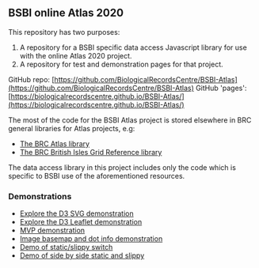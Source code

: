 ## BSBI online Atlas 2020
This repository has two purposes:
1. A repository for a BSBI specific data access Javascript library for use with the online Atlas 2020 project.
2. A repository for test and demonstration pages for that project.

GitHub repo: [https://github.com/BiologicalRecordsCentre/BSBI-Atlas](https://github.com/BiologicalRecordsCentre/BSBI-Atlas)
GitHub 'pages': [https://biologicalrecordscentre.github.io/BSBI-Atlas/](https://biologicalrecordscentre.github.io/BSBI-Atlas/)

The most of the code for the BSBI Atlas project is stored elsewhere in BRC general libraries for Atlas projects, e.g:

- [The BRC Atlas library](https://biologicalrecordscentre.github.io/brc-atlas)
- [The BRC British Isles Grid Reference library](https://biologicalrecordscentre.github.io/brc-atlas-bigr)

The data access library in this project includes only the code which is specific to BSBI use of the aforementioned resources.

### Demonstrations

- [Explore the D3 SVG demonstration](d3demo/demo1.html)
- [Explore the D3 Leaflet demonstration](d3demo/demo2.html)
- [MVP demonstration](d3demo/demoMvp.html)
- [Image basemap and dot info demonstration](d3demo/demoImage.html)
- [Demo of static/slippy switch](d3demo/demoWithSlippy.html)
- [Demo of side by side static and slippy](d3demo/demoWithSlippy2.html)

